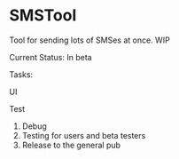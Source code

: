# SMSTool
Tool for sending lots of SMSes at once. WIP

Current Status: In beta 

Tasks: <p/>
UI <p/>
Test <p/>

1. Debug
2. Testing for users and beta testers
2. Release to the general pub

